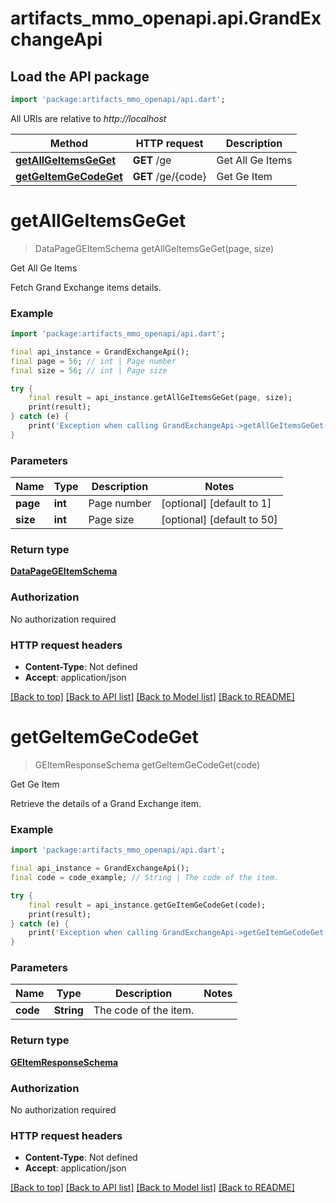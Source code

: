 # artifacts_mmo_openapi.api.GrandExchangeApi

## Load the API package
```dart
import 'package:artifacts_mmo_openapi/api.dart';
```

All URIs are relative to *http://localhost*

Method | HTTP request | Description
------------- | ------------- | -------------
[**getAllGeItemsGeGet**](GrandExchangeApi.md#getallgeitemsgeget) | **GET** /ge | Get All Ge Items
[**getGeItemGeCodeGet**](GrandExchangeApi.md#getgeitemgecodeget) | **GET** /ge/{code} | Get Ge Item


# **getAllGeItemsGeGet**
> DataPageGEItemSchema getAllGeItemsGeGet(page, size)

Get All Ge Items

Fetch Grand Exchange items details.

### Example
```dart
import 'package:artifacts_mmo_openapi/api.dart';

final api_instance = GrandExchangeApi();
final page = 56; // int | Page number
final size = 56; // int | Page size

try {
    final result = api_instance.getAllGeItemsGeGet(page, size);
    print(result);
} catch (e) {
    print('Exception when calling GrandExchangeApi->getAllGeItemsGeGet: $e\n');
}
```

### Parameters

Name | Type | Description  | Notes
------------- | ------------- | ------------- | -------------
 **page** | **int**| Page number | [optional] [default to 1]
 **size** | **int**| Page size | [optional] [default to 50]

### Return type

[**DataPageGEItemSchema**](DataPageGEItemSchema.md)

### Authorization

No authorization required

### HTTP request headers

 - **Content-Type**: Not defined
 - **Accept**: application/json

[[Back to top]](#) [[Back to API list]](../README.md#documentation-for-api-endpoints) [[Back to Model list]](../README.md#documentation-for-models) [[Back to README]](../README.md)

# **getGeItemGeCodeGet**
> GEItemResponseSchema getGeItemGeCodeGet(code)

Get Ge Item

Retrieve the details of a Grand Exchange item.

### Example
```dart
import 'package:artifacts_mmo_openapi/api.dart';

final api_instance = GrandExchangeApi();
final code = code_example; // String | The code of the item.

try {
    final result = api_instance.getGeItemGeCodeGet(code);
    print(result);
} catch (e) {
    print('Exception when calling GrandExchangeApi->getGeItemGeCodeGet: $e\n');
}
```

### Parameters

Name | Type | Description  | Notes
------------- | ------------- | ------------- | -------------
 **code** | **String**| The code of the item. | 

### Return type

[**GEItemResponseSchema**](GEItemResponseSchema.md)

### Authorization

No authorization required

### HTTP request headers

 - **Content-Type**: Not defined
 - **Accept**: application/json

[[Back to top]](#) [[Back to API list]](../README.md#documentation-for-api-endpoints) [[Back to Model list]](../README.md#documentation-for-models) [[Back to README]](../README.md)

